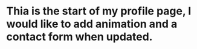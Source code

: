 # Thia is the start of my profile page, I would like to add animation and a contact form when updated. 
